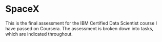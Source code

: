 # SpaceX
This is the final assessment for the IBM Certified Data Scientist course I have passed on Coursera.
The assessment is broken down into tasks, which are indicated throughout.
